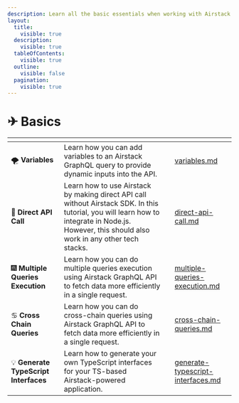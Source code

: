 ```yaml
---
description: Learn all the basic essentials when working with Airstack GraphQL queries.
layout:
  title:
    visible: true
  description:
    visible: true
  tableOfContents:
    visible: true
  outline:
    visible: false
  pagination:
    visible: true
---
```


# ✈ Basics

<table data-view="cards"><thead><tr><th></th><th></th><th></th><th data-hidden data-card-target data-type="content-ref"></th></tr></thead><tbody><tr><td><span data-gb-custom-inline data-tag="emoji" data-code="1f32a">🌪</span> <strong>Variables</strong></td><td>Learn how you can add variables to an Airstack GraphQL query to provide dynamic inputs into the API.</td><td></td><td><a href="variables.md">variables.md</a></td></tr><tr><td><span data-gb-custom-inline data-tag="emoji" data-code="1f3af">🎯</span> <strong>Direct API Call</strong></td><td>Learn how to use Airstack by making direct API call without Airstack SDK. In this tutorial, you will learn how to integrate in Node.js. However, this should also work in any other tech stacks.</td><td></td><td><a href="../../get-started/quickstart/direct-api-call.md">direct-api-call.md</a></td></tr><tr><td><span data-gb-custom-inline data-tag="emoji" data-code="1f386">🎆</span> <strong>Multiple Queries Execution</strong></td><td>Learn how you can do multiple queries execution using Airstack GraphQL API to fetch data more efficiently in a single request.</td><td></td><td><a href="multiple-queries-execution.md">multiple-queries-execution.md</a></td></tr><tr><td><span data-gb-custom-inline data-tag="emoji" data-code="264b">♋</span> <strong>Cross Chain Queries</strong></td><td>Learn how you can do cross-chain queries using Airstack GraphQL API to fetch data more efficiently in a single request.</td><td></td><td><a href="cross-chain-queries.md">cross-chain-queries.md</a></td></tr><tr><td><span data-gb-custom-inline data-tag="emoji" data-code="1f4a1">💡</span> <strong>Generate TypeScript Interfaces</strong></td><td>Learn how to generate your own TypeScript interfaces for your TS-based Airstack-powered application.</td><td></td><td><a href="generate-typescript-interfaces.md">generate-typescript-interfaces.md</a></td></tr></tbody></table>

